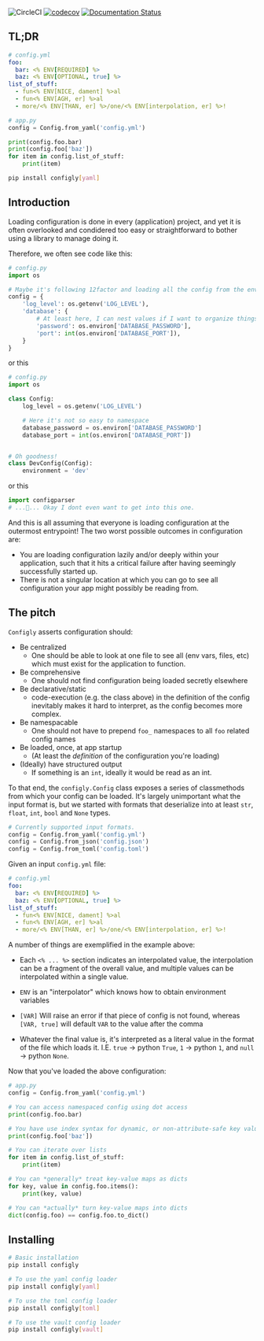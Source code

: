 ![CircleCI](https://img.shields.io/circleci/build/gh/schireson/configly/master) [![codecov](https://codecov.io/gh/schireson/configly/branch/master/graph/badge.svg)](https://codecov.io/gh/schireson/configly) [![Documentation Status](https://readthedocs.org/projects/configly/badge/?version=latest)](https://configly.readthedocs.io/en/latest/?badge=latest)

## TL;DR

```yaml
# config.yml
foo:
  bar: <% ENV[REQUIRED] %>
  baz: <% ENV[OPTIONAL, true] %>
list_of_stuff:
  - fun<% ENV[NICE, dament] %>al
  - fun<% ENV[AGH, er] %>al
  - more/<% ENV[THAN, er] %>/one/<% ENV[interpolation, er] %>!
```

```python
# app.py
config = Config.from_yaml('config.yml')

print(config.foo.bar)
print(config.foo['baz'])
for item in config.list_of_stuff:
    print(item)
```

```bash
pip install configly[yaml]
```

## Introduction

Loading configuration is done in every (application) project, and yet it is often
overlooked and condidered too easy or straightforward to bother using a library
to manage doing it.

Therefore, we often see code like this:

```python
# config.py
import os

# Maybe it's following 12factor and loading all the config from the environment.
config = {
    'log_level': os.getenv('LOG_LEVEL'),
    'database': {
        # At least here, I can nest values if I want to organize things.
        'password': os.environ['DATABASE_PASSWORD'],
        'port': int(os.environ['DATABASE_PORT']),
    }
}
```

or this

```python
# config.py
import os

class Config:
    log_level = os.getenv('LOG_LEVEL')

    # Here it's not so easy to namespace
    database_password = os.environ['DATABASE_PASSWORD']
    database_port = int(os.environ['DATABASE_PORT'])


# Oh goodness!
class DevConfig(Config):
    environment = 'dev'
```

or this

```python
import configparser
# ...🤢... Okay I dont even want to get into this one.
```

And this is all assuming that everyone is loading configuration at the outermost entrypoint!
The two worst possible outcomes in configuration are:

- You are loading configuration lazily and/or deeply within your application, such that it
  hits a critical failure after having seemingly successfully started up.
- There is not a singular location at which you can go to see all configuration your app might
  possibly be reading from.

## The pitch

`Configly` asserts configuration should:

- Be centralized
  - One should be able to look at one file to see all (env vars, files, etc) which must exist for the
    application to function.
- Be comprehensive
  - One should not find configuration being loaded secretly elsewhere
- Be declarative/static
  - code-execution (e.g. the class above) in the definition of the config inevitably makes it
    hard to interpret, as the config becomes more complex.
- Be namespacable
  - One should not have to prepend `foo_` namespaces to all `foo` related config names
- Be loaded, once, at app startup
  - (At least the _definition_ of the configuration you're loading)
- (Ideally) have structured output
  - If something is an `int`, ideally it would be read as an int.

To that end, the `configly.Config` class exposes a series of classmethods from which your config
can be loaded. It's largely unimportant what the input format is, but we started with formats
that deserialize into at least `str`, `float`, `int`, `bool` and `None` types.

```python
# Currently supported input formats.
config = Config.from_yaml('config.yml')
config = Config.from_json('config.json')
config = Config.from_toml('config.toml')
```

Given an input `config.yml` file:

```yaml
# config.yml
foo:
  bar: <% ENV[REQUIRED] %>
  baz: <% ENV[OPTIONAL, true] %>
list_of_stuff:
  - fun<% ENV[NICE, dament] %>al
  - fun<% ENV[AGH, er] %>al
  - more/<% ENV[THAN, er] %>/one/<% ENV[interpolation, er] %>!
```

A number of things are exemplified in the example above:

- Each `<% ... %>` section indicates an interpolated value, the interpolation can
  be a fragment of the overall value, and multiple values can be interpolated
  within a single value.

- `ENV` is an "interpolator" which knows how to obtain environment variables

- `[VAR]` Will raise an error if that piece of config is not found, whereas
  `[VAR, true]` will default `VAR` to the value after the comma

- Whatever the final value is, it's interpreted as a literal value in the
  format of the file which loads it. I.E. `true` -> python `True`, `1` ->
  python `1`, and `null` -> python `None`.

Now that you've loaded the above configuration:

```python
# app.py
config = Config.from_yaml('config.yml')

# You can access namespaced config using dot access
print(config.foo.bar)

# You have use index syntax for dynamic, or non-attribute-safe key values.
print(config.foo['baz'])

# You can iterate over lists
for item in config.list_of_stuff:
    print(item)

# You can *generally* treat key-value maps as dicts
for key, value in config.foo.items():
    print(key, value)

# You can *actually* turn key-value maps into dicts
dict(config.foo) == config.foo.to_dict()
```

## Installing

```bash
# Basic installation
pip install configly

# To use the yaml config loader
pip install configly[yaml]

# To use the toml config loader
pip install configly[toml]

# To use the vault config loader
pip install configly[vault]
```
